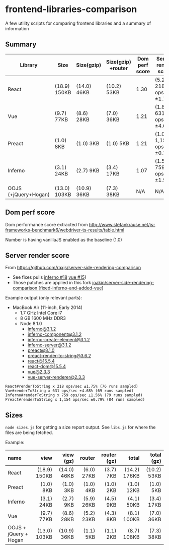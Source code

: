 frontend-libraries-comparison
=============================

A few utility scripts for comparing frontend libraries and a summary of
information

## Summary

| Library              | Size         | Size(gzip)  | Size(gzip) +router | Dom perf score | Server render score        | Maintained | Used by | License                                                                                                                                  |
| ---                  | ---          | ---         | ---                | ---            | ---                        | ---        | ---     | ---                                                                                                                                      |
| React                | (18.9) 150KB | (14.0) 46KB | (10.2) 53KB        | 1.30           | (5.2) 218 ops/sec ±1.75%   |            |         | [BSD 3](https://github.com/facebook/react/blob/master/LICENSE) w/ [PATENTS grant](https://github.com/facebook/react/blob/master/PATENTS) |
| Vue                  | (9.7) 77KB   | (8.6) 28KB  | (7.0) 36KB         | 1.21           | (1.8) 631 ops/sec ±4.68%   |            |         | [MIT License](https://github.com/vuejs/vue/blob/dev/LICENSE)                                                                             |
| Preact               | (1.0) 8KB    | (1.0) 3KB   | (1.0) 5KB          | 1.21           | (1.0) 1,154 ops/sec ±0.79% |            |         | [MIT License](https://github.com/developit/preact/blob/master/LICENSE)                                                                   |
| Inferno              | (3.1) 24KB   | (2.7) 9KB   | (3.4) 17KB         | 1.07           | (1.5) 759 ops/sec ±1.56%   |            |         | [MIT License](https://github.com/infernojs/inferno/blob/master/LICENSE.md)                                                               |
| OOJS (+jQuery+Hogan) | (13.0) 103KB | (10.9) 36KB | (7.3) 38KB         | N/A            | N/A                        |            |         | MIT license                                                                                                                              |

## Dom perf score

Dom performance score extracted from http://www.stefankrause.net/js-frameworks-benchmark6/webdriver-ts-results/table.html

Number is having vanillaJS enabled as the baseline (1.0)

## Server render score

From https://github.com/raxjs/server-side-rendering-comparison

* See fixes pulls [inferno #18](https://github.com/raxjs/server-side-rendering-comparison/pull/18) [vue #15](https://github.com/raxjs/server-side-rendering-comparison/pull/15))
* Those patches are applied in this fork [joakin/server-side-rendering-comparison [fixed-inferno-and-added-vue]](https://github.com/joakin/server-side-rendering-comparison/tree/fixed-inferno-and-added-vue)

Example output (only relevant parts):
* MacBook Air (11-inch, Early 2014)
  * 1.7 GHz Intel Core i7
  * 8 GB 1600 MHz DDR3
  * Node 8.1.0
    * inferno@3.1.2
    * inferno-component@3.1.2
    * inferno-create-element@3.1.2
    * inferno-server@3.1.2
    * preact@8.1.0
    * preact-render-to-string@3.6.2
    * react@15.5.4
    * react-dom@15.5.4
    * vue@2.3.3
    * vue-server-renderer@2.3.3

```
React#renderToString x 218 ops/sec ±1.75% (76 runs sampled)
Vue#renderToString x 631 ops/sec ±4.68% (69 runs sampled)
Inferno#renderToString x 759 ops/sec ±1.56% (79 runs sampled)
Preact#renderToString x 1,154 ops/sec ±0.79% (84 runs sampled)
```

## Sizes

`node sizes.js` for getting a size report output. See `libs.js` for where the files are being fetched.

Example:

| name                  |         view |   view (gz) |     router | router (gz) |        total |  total (gz) |
| :-------------------- | -----------: | ----------: | ---------: | ----------: | -----------: | ----------: |
| React                 | (18.9) 150KB | (14.0) 46KB | (6.0) 27KB |   (3.7) 7KB | (14.2) 176KB | (10.2) 53KB |
| Preact                |    (1.0) 8KB |   (1.0) 3KB |  (1.0) 4KB |   (1.0) 2KB |   (1.0) 12KB |   (1.0) 5KB |
| Inferno               |   (3.1) 24KB |   (2.7) 9KB | (5.9) 26KB |   (4.5) 9KB |   (4.1) 50KB |  (3.4) 17KB |
| Vue                   |   (9.7) 77KB |  (8.6) 28KB | (5.2) 23KB |   (4.3) 8KB |  (8.1) 100KB |  (7.0) 36KB |
| OOJS + jQuery + Hogan | (13.0) 103KB | (10.9) 36KB |  (1.1) 5KB |   (1.1) 2KB |  (8.7) 108KB |  (7.3) 38KB |
